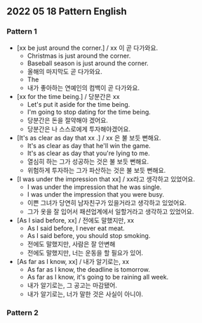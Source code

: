 ## 2022 05 18 Pattern English

### Pattern 1
- [xx be just around the corner.] / xx 이 곧 다가와요.
  - Christmas is just around the corner.
  - Baseball season is just around the corner.
  - 올해의 마지막도 곧 다가와요.
  - The 
  - 내가 좋아하는 연예인의 컴백이 곧 다가와요.
- [xx for the time being.] / 당분간은 xx
  - Let's put it aside for the time being.
  - I'm going to stop dating for the time being.
  - 당분간은 돈을 절약해야 겠어요.
  - 당분간은 나 스스로에게 투자해야겠어요.
- [It's as clear as day that xx .] / xx 은 불 보듯 뻔해요.
  - It's as clear as day that he'll win the game.
  - It's as clear as day that you're lying to me.
  - 열심히 하는 그가 성공하는 것은 불 보듯 뻔해요.
  - 위험하게 투자하는 그가 파산하는 것은 불 보듯 뻔해요.
- [I was under the impression that xx] / xx라고 생각하고 있었어요.
  - I was under the impression that he was single.
  - I was under the impression that you were busy.
  - 이쁜 그녀가 당연히 남자친구가 있을거라고 생각하고 있었어요.
  - 그가 옷을 잘 입어서 패션업계에서 일할거라고 생각하고 있었어요.
- [As I siad before, xx] / 전에도 말했지만, xx
  - As I said before, I never eat meat.
  - As I said before, you should stop smoking.
  - 전에도 말했지만, 사람은 잘 안변해
  - 전에도 말했지만, 너는 운동을 할 필요가 있어.
- [As far as I know, xx] / 내가 알기로는, xx
  - As far as I know, the deadline is tomorrow.
  - As far as I know, it's going to be raining all week.
  - 내가 알기로는, 그 공고는 마감됐어.
  - 내가 알기로는, 너가 말한 것은 사실이 아니야.

### Pattern 2